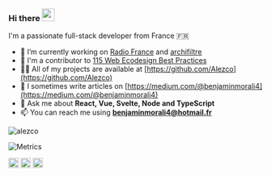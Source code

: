 ### Hi there <img src="https://media.giphy.com/media/hvRJCLFzcasrR4ia7z/giphy.gif" alt="wave" width="25px" height="25px">

I'm a passionate full-stack developer from France 🇫🇷

- 🔭 I’m currently working on [Radio France](https://github.com/radiofrance) and [archifiltre](https://github.com/SocialGouv/archifiltre)
- 🌱 I'm a contributor to [115 Web Ecodesign Best Practices](https://github.com/cnumr/best-practices)
- 👨‍💻 All of my projects are available at [https://github.com/Alezco](https://github.com/Alezco)
- 📝 I sometimes write articles on [https://medium.com/@benjaminmorali4](https://medium.com/@benjaminmorali4)
- 💬 Ask me about **React, Vue, Svelte, Node and TypeScript**
- 📫 You can reach me using **benjaminmorali4@hotmail.fr**

<p> <img src="https://github-readme-stats.vercel.app/api?username=alezco&show_icons=true&count_private=true&include_all_commits=true&role=OWNER,ORGANIZATION_MEMBER,COLLABORATOR&theme=city_lights" alt="alezco" /> </p>

![Metrics](https://metrics.lecoq.io/alezco)

<p>
<a href="https://twitter.com/alezco_" target="blank"><img align="center" src="https://cdn.jsdelivr.net/npm/simple-icons@3.0.1/icons/twitter.svg" alt="alezco_" height="20" width="20" /></a>
<a href="https://linkedin.com/in/benjamin-morali" target="blank"><img align="center" src="https://cdn.jsdelivr.net/npm/simple-icons@3.0.1/icons/linkedin.svg" alt="benjamin-morali" height="20" width="20" /></a>
<a href="https://medium.com/@benjaminmorali4" target="blank"><img align="center" src="https://cdn.jsdelivr.net/npm/simple-icons@3.0.1/icons/medium.svg" alt="@benjaminmorali4" height="20" width="20" /></a>
</p>
